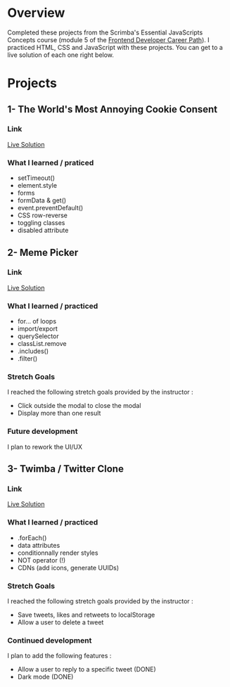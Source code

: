 # Overview 

Completed these projects from the Scrimba's Essential JavaScripts Concepts course (module 5 of the [Frontend Developer Career Path](https://scrimba.com/learn/frontend)). I practiced HTML, CSS and JavaScript with these projects. You can get to a live solution of each one right below.

# Projects

## 1- The World's Most Annoying Cookie Consent

### Link

[Live Solution](https://scrimba-cookie-consent-clementb.netlify.app/)

### What I learned / praticed

- setTimeout()
- element.style
- forms
- formData & get()
- event.preventDefault()
- CSS row-reverse
- toggling classes
- disabled attribute

## 2- Meme Picker 

### Link

[Live Solution](https://scrimba-meme-picker-clement-bartholom.netlify.app/)

### What I learned / practiced 

- for... of loops
- import/export
- querySelector
- classList.remove
- .includes()
- .filter()

### Stretch Goals 

I reached the following stretch goals provided by the instructor :

- Click outside the modal to close the modal
- Display more than one result

### Future development 

I plan to rework the UI/UX

## 3- Twimba / Twitter Clone

### Link 

[Live Solution](https://scrimba-twimba-clement-bartholome.netlify.app/)

### What I learned / practiced 

- .forEach()
- data attributes
- conditionnally render styles
- NOT operator (!)
- CDNs (add icons, generate UUIDs)

### Stretch Goals 

I reached the following stretch goals provided by the instructor : 

- Save tweets, likes and retweets to localStorage
- Allow a user to delete a tweet

### Continued development 

I plan to add the following features :

- Allow a user to reply to a specific tweet (DONE)
- Dark mode (DONE)
